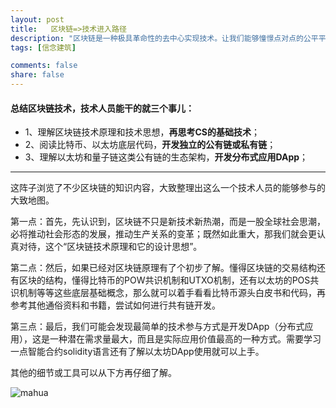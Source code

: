 ```yaml
---
layout: post
title:   区块链=>技术进入路径
description: "区块链是一种极具革命性的去中心实现技术。让我们能够憧憬点对点的公平平等的社会生产关系。对此，技术人员很有必要认真，再认真对待。"
tags: [信念建筑]

comments: false
share: false
---
```



#### 总结区块链技术，技术人员能干的就三个事儿：

* 1、理解区块链技术原理和技术思想，**再思考CS的基础技术**；
* 2、阅读比特币、以太坊底层代码，**开发独立的公有链或私有链**；
* 3、理解以太坊和量子链这类公有链的生态架构，**开发分布式应用DApp**；

 
 ---

这阵子浏览了不少区块链的知识内容，大致整理出这么一个技术人员的能够参与的大致地图。

第一点：首先，先认识到，区块链不只是新技术新热潮，而是一股全球社会思潮，必将推动社会形态的发展，推动生产关系的变革；既然如此重大，那我们就会更认真对待，这个“区块链技术原理和它的设计思想”。

第二点：然后，如果已经对区块链原理有了个初步了解。懂得区块链的交易结构还有区块的结构，懂得比特币的POW共识机制和UTXO机制，还有以太坊的POS共识机制等等这些底层基础概念，那么就可以着手看看比特币源头白皮书和代码，再参考其他通俗资料和书籍，尝试如何进行共有链开发。

第三点：最后，我们可能会发现最简单的技术参与方式是开发DApp（分布式应用），这是一种潜在需求量最大，而且是实际应用价值最高的一种方式。需要学习一点智能合约solidity语言还有了解以太坊DApp使用就可以上手。

其他的细节或工具可以从下方再仔细了解。


![mahua](http://b-egs-studio-images.oss-cn-shenzhen.aliyuncs.com/blog-snippet/%E5%8C%BA%E5%9D%97%E9%93%BE---%E6%8A%80%E6%9C%AF%E5%AD%A6%E4%B9%A0%E5%AE%9E%E8%B7%B5%E6%96%B9%E5%90%91.png)




